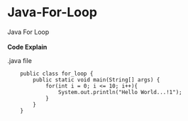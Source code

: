 # Java-For-Loop
Java For Loop
<br><br>
<b>Code Explain</b>

.java file

        public class for_loop {
            public static void main(String[] args) {
                for(int i = 0; i <= 10; i++){
                    System.out.println("Hello World...!1");
                }
            }    
        }
